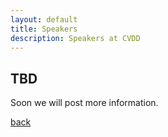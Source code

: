 ```yaml
---
layout: default
title: Speakers
description: Speakers at CVDD
---
```



## TBD

Soon we will post more information. 

[back](./)

